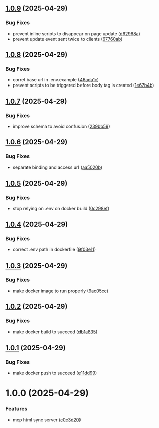## [1.0.9](https://github.com/yujiosaka/mcp-html-sync-server/compare/v1.0.8...v1.0.9) (2025-04-29)


### Bug Fixes

* prevent inline scripts to disappear on page update ([d62968a](https://github.com/yujiosaka/mcp-html-sync-server/commit/d62968a2b23c7c035484f009cbd8ae1d37c82a55))
* prevent update event sent twice to clients ([67760ab](https://github.com/yujiosaka/mcp-html-sync-server/commit/67760ab2f1d45f3aa7d856348d97dacf826782a0))

## [1.0.8](https://github.com/yujiosaka/mcp-html-sync-server/compare/v1.0.7...v1.0.8) (2025-04-29)


### Bug Fixes

* corret base url in .env.example ([46ada1c](https://github.com/yujiosaka/mcp-html-sync-server/commit/46ada1ca4b94246f61ad98f95aa9526fe4eeef75))
* prevent scripts to be triggered before body tag is created ([1e67b4b](https://github.com/yujiosaka/mcp-html-sync-server/commit/1e67b4b8c75d623e59cb564d48360b6f1c393dd9))

## [1.0.7](https://github.com/yujiosaka/mcp-html-sync-server/compare/v1.0.6...v1.0.7) (2025-04-29)


### Bug Fixes

* improve schema to avoid confusion ([239bb59](https://github.com/yujiosaka/mcp-html-sync-server/commit/239bb59b171a42e0867fe1517dcd410dac85521a))

## [1.0.6](https://github.com/yujiosaka/mcp-html-sync-server/compare/v1.0.5...v1.0.6) (2025-04-29)


### Bug Fixes

* separate binding and access url ([aa5020b](https://github.com/yujiosaka/mcp-html-sync-server/commit/aa5020be59ff2c3201a7d80180ade60590818a5e))

## [1.0.5](https://github.com/yujiosaka/mcp-html-sync-server/compare/v1.0.4...v1.0.5) (2025-04-29)


### Bug Fixes

* stop relying on .env on docker build ([0c298ef](https://github.com/yujiosaka/mcp-html-sync-server/commit/0c298ef8187dcf7f832d3eed3fb945477437b5e7))

## [1.0.4](https://github.com/yujiosaka/mcp-html-sync-server/compare/v1.0.3...v1.0.4) (2025-04-29)


### Bug Fixes

* correct .env path in dockerfile ([9f03e11](https://github.com/yujiosaka/mcp-html-sync-server/commit/9f03e11790c118b8957d369443fb9c91b18bc89f))

## [1.0.3](https://github.com/yujiosaka/mcp-html-sync-server/compare/v1.0.2...v1.0.3) (2025-04-29)


### Bug Fixes

* make docker image to run properly ([9ac05cc](https://github.com/yujiosaka/mcp-html-sync-server/commit/9ac05cc2d437f95db8d3fb0cd57eeb537ccead6c))

## [1.0.2](https://github.com/yujiosaka/mcp-html-sync-server/compare/v1.0.1...v1.0.2) (2025-04-29)


### Bug Fixes

* make docker build to succeed ([db1a835](https://github.com/yujiosaka/mcp-html-sync-server/commit/db1a835e5419c515648c8f4d407ecd26c2a3c770))

## [1.0.1](https://github.com/yujiosaka/mcp-html-sync-server/compare/v1.0.0...v1.0.1) (2025-04-29)


### Bug Fixes

* make docker push to succeed ([e11dd99](https://github.com/yujiosaka/mcp-html-sync-server/commit/e11dd9992bd599b20f9ef4a791c4b1b1dc5bd53a))

# 1.0.0 (2025-04-29)


### Features

* mcp html sync server ([c0c3d20](https://github.com/yujiosaka/mcp-html-sync-server/commit/c0c3d2094eb30bebf259df08546be611a6434376))
